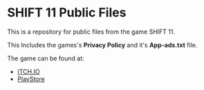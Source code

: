 # SHIFT 11 Public Files

This is a repository for public files from the game SHIFT 11.

This Includes the games's **Privacy Policy** and it's **App-ads.txt** file.

The game can be found at:
*   [ITCH.IO](https://furtiveart.itch.io/shift)
*   [PlayStore](https://play.google.com/store/apps/details?id=com.FurtiveArt.SHIFT)